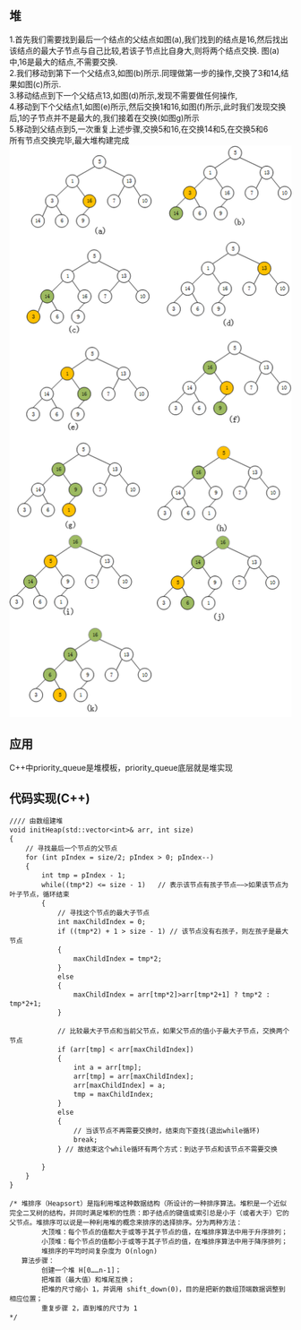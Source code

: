 ## 堆
1.首先我们需要找到最后一个结点的父结点如图(a),我们找到的结点是16,然后找出该结点的最大子节点与自己比较,若该子节点比自身大,则将两个结点交换.
图(a)中,16是最大的结点,不需要交换.  
2.我们移动到第下一个父结点3,如图(b)所示.同理做第一步的操作,交换了3和14,结果如图(c)所示.  
3.移动结点到下一个父结点13,如图(d)所示,发现不需要做任何操作,  
4.移动到下个父结点1,如图(e)所示,然后交换1和16,如图(f)所示,此时我们发现交换后,1的子节点并不是最大的,我们接着在交换(如图g)所示  
5.移动到父结点到5,一次重复上述步骤,交换5和16,在交换14和5,在交换5和6  
所有节点交换完毕,最大堆构建完成
![两数之和](https://github.com/pqLee/leetcode/blob/master/images/heap.png)
## 应用
C++中priority_queue是堆模板，priority_queue底层就是堆实现
## 代码实现(C++)
```
//// 由数组建堆
void initHeap(std::vector<int>& arr, int size)
{
    // 寻找最后一个节点的父节点
    for (int pIndex = size/2; pIndex > 0; pIndex--)
    {
        int tmp = pIndex - 1;
        while((tmp*2) <= size - 1)   // 表示该节点有孩子节点——>如果该节点为叶子节点，循环结束
        {
            // 寻找这个节点的最大子节点
            int maxChildIndex = 0; 
            if ((tmp*2) + 1 > size - 1) // 该节点没有右孩子，则左孩子是最大节点
            {
                maxChildIndex = tmp*2;
            }
            else
            {
                maxChildIndex = arr[tmp*2]>arr[tmp*2+1] ? tmp*2 : tmp*2+1; 
            }

            // 比较最大子节点和当前父节点，如果父节点的值小于最大子节点，交换两个节点
            if (arr[tmp] < arr[maxChildIndex])
            {
                int a = arr[tmp];
                arr[tmp] = arr[maxChildIndex];
                arr[maxChildIndex] = a;
                tmp = maxChildIndex;
            }
            else
            {
                // 当该节点不再需要交换时，结束向下查找(退出while循环)
                break;
            } // 故结束这个while循环有两个方式：到达子节点和该节点不需要交换

        }
    }
}

/* 堆排序（Heapsort）是指利用堆这种数据结构（所设计的一种排序算法。堆积是一个近似完全二叉树的结构，并同时满足堆积的性质：即子结点的键值或索引总是小于（或者大于）它的父节点。堆排序可以说是一种利用堆的概念来排序的选择排序。分为两种方法：  
        大顶堆：每个节点的值都大于或等于其子节点的值，在堆排序算法中用于升序排列；  
        小顶堆：每个节点的值都小于或等于其子节点的值，在堆排序算法中用于降序排列；  
        堆排序的平均时间复杂度为 Ο(nlogn)
   算法步骤：  
        创建一个堆 H[0……n-1]；
        把堆首（最大值）和堆尾互换；
        把堆的尺寸缩小 1，并调用 shift_down(0)，目的是把新的数组顶端数据调整到相应位置；
        重复步骤 2，直到堆的尺寸为 1
*/
```


